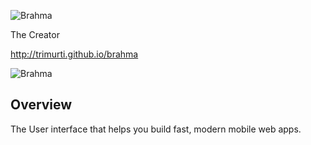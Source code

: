 ![Brahma](http://s24.postimg.org/gbaxpftp1/brahma_logo.jpg)

The Creator

http://trimurti.github.io/brahma

![Brahma](http://s12.postimg.org/5tb6vl2nh/brahma.jpg)


## Overview

The User interface that helps you build fast, modern mobile web apps.

